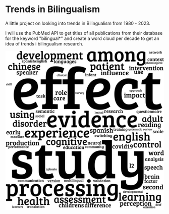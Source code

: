 # Trends in Bilingualism

A little project on looking into trends in Bilingualism from 1980 - 2023.

I will use the PubMed API to get titles of all publications from their database for the keyword "bilingual*" and create a word cloud per decade to get an idea of trends i bilingualism research.

![20202s](https://github.com/dmnkfr/bilingual_clouds/blob/main/output/2020s.png?raw=true)


